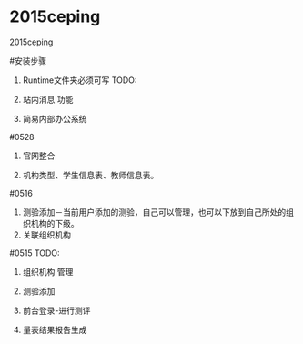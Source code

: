 # 2015ceping
2015ceping

#安装步骤

1. Runtime文件夹必须可写
TODO:

1. 站内消息 功能   
2. 简易内部办公系统























#0528

1. 官网整合

2. 机构类型、学生信息表、教师信息表。

#0516
1. 测验添加－当前用户添加的测验，自己可以管理，也可以下放到自己所处的组织机构的下级。 
2. 关联组织机构

#0515
TODO:
1. 组织机构 管理

2. 测验添加

3. 前台登录-进行测评

4. 量表结果报告生成
